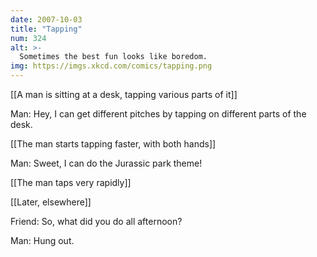 ```yaml
---
date: 2007-10-03
title: "Tapping"
num: 324
alt: >-
  Sometimes the best fun looks like boredom.
img: https://imgs.xkcd.com/comics/tapping.png
---
```

[[A man is sitting at a desk, tapping various parts of it]]

Man: Hey, I can get different pitches by tapping on different parts of the desk.

[[The man starts tapping faster, with both hands]]

Man: Sweet, I can do the Jurassic park theme!

[[The man taps very rapidly]]

[[Later, elsewhere]]

Friend: So, what did you do all afternoon?

Man: Hung out.

